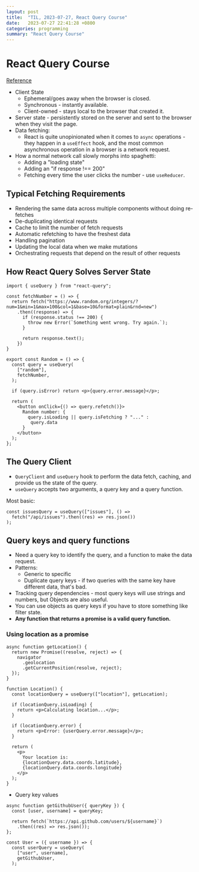 ```yaml
---
layout: post
title:  "TIL, 2023-07-27, React Query Course"
date:   2023-07-27 22:41:28 +0800
categories: programming
summary: "React Query Course"
---
```


# React Query Course
[Reference](https://ui.dev/c/react-query/why-react-query)

- Client State
  - Ephemeral/goes away when the browser is closed.
  - Synchronous - instantly available.
  - Client-owned - stays local to the browser that created it.
- Server state - persistently stored on the server and sent to the browser when they visit the page.
- Data fetching:
  - React is quite unopinionated when it comes to `async` operations - they happen in a `useEffect` hook, and the most common asynchronous operation in a browser is a network request.
- How a normal network call slowly morphs into spaghetti:
  - Adding a "loading state"
  - Adding an "if response !== 200"
  - Fetching every time the user clicks the number - use `useReducer`.

## Typical Fetching Requirements

- Rendering the same data across multiple components without doing re-fetches
- De-duplicating identical requests
- Cache to limit the number of fetch requests
- Automatic refetching to have the freshest data
- Handling pagination
- Updating the local data when we make mutations
- Orchestrating requests that depend on the result of other requests

## How React Query Solves Server State

```
import { useQuery } from "react-query";

const fetchNumber = () => {
  return fetch("https://www.random.org/integers/?num=1&min=1&max=100&col=1&base=10&format=plain&rnd=new")
    .then((response) => {
      if (response.status !== 200) {
        throw new Error(`Something went wrong. Try again.`);
      }

      return response.text();
    })
}

export const Random = () => {
  const query = useQuery(
    ["random"],
    fetchNumber,
  );

  if (query.isError) return <p>{query.error.message}</p>;

  return (
    <button onClick={() => query.refetch()}>
      Random number: {
        query.isLoading || query.isFetching ? "..." :
         query.data
      }
    </button>
  );
};
```

## The Query Client

- `QueryClient` and `useQuery` hook to perform the data fetch, caching, and provide us the state of the query.
- `useQuery` accepts two arguments, a query key and a query function.

Most basic:

```
const issuesQuery = useQuery(["issues"], () =>
  fetch("/api/issues").then((res) => res.json())
);
```

## Query keys and query functions

- Need a query key to identify the query, and a function to make the data request.
- Patterns:
  - Generic to specific
  - Duplicate query keys - if two queries with the same key have different data, that's bad.
- Tracking query dependencies - most query keys will use strings and numbers, but Objects are also useful.
- You can use objects as query keys if you have to store something like filter state.
- **Any function that returns a promise is a valid query function.**

### Using location as a promise

```
async function getLocation() {
  return new Promise((resolve, reject) => {
    navigator
      .geolocation
      .getCurrentPosition(resolve, reject);
  });
}
```

```
function Location() {
  const locationQuery = useQuery(["location"], getLocation);

  if (locationQuery.isLoading) {
    return <p>Calculating location...</p>;
  }

  if (locationQuery.error) {
    return <p>Error: {userQuery.error.message}</p>;
  }

  return (
    <p>
      Your location is:
      {locationQuery.data.coords.latitude},
      {locationQuery.data.coords.longitude}
    </p>
  );
}
```

- Query key values


```
async function getGithubUser({ queryKey }) {
  const [user, username] = queryKey;

  return fetch(`https://api.github.com/users/${username}`)
    .then((res) => res.json());
};

const User = ({ username }) => {
  const userQuery = useQuery(
    ["user", username],
    getGithubUser,
  );
```
